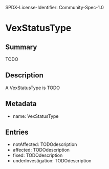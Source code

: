 SPDX-License-Identifier: Community-Spec-1.0

# VexStatusType

## Summary

TODO

## Description

A VexStatusType is TODO

## Metadata

- name: VexStatusType

## Entries

- notAffected: TODOdescription
- affected: TODOdescription
- fixed: TODOdescription
- underInvestigation: TODOdescription

